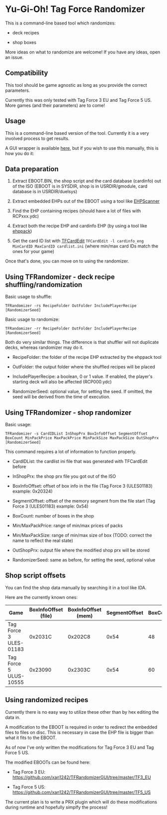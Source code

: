 # Yu-Gi-Oh! Tag Force Randomizer

This is a command-line based tool which randomizes:

- deck recipes

- shop boxes

More ideas on what to randomize are welcome! If you have any ideas, open an issue.

## Compatibility

This tool should be game agnostic as long as you provide the correct parameters.

Currently this was only tested with Tag Force 3 EU and Tag Force 5 US. More games (and their parameters) are to come!

## Usage

This is a command-line based version of the tool. Currently it is a very involved process to get results. 

A GUI wrapper is available [here](https://github.com/xan1242/TFRandomizerGUI), but if you wish to use this manually, this is how you do it:

## Data preparation

1. Extract EBOOT.BIN, the shop script and the card database (cardinfo) out of the ISO (EBOOT is in SYSDIR, shop is in USRDIR/gmodule, card database is in USRDIR/duelsys)

2. Extract embedded EHPs out of the EBOOT using a tool like [EHPScanner](https://github.com/xan1242/EHPScanner)

3. Find the EHP containing recipes (should have a lot of files with RCPxxx.ydc)

4. Extract both the recipe EHP and cardinfo EHP (by using a tool like [ehppack](https://github.com/xan1242/ehppack))

5. Get the card ID list with [TFCardEdit](https://github.com/xan1242/TFCardEdit) `TFCardEdit -l cardinfo_eng MinCardID MaxCardID cardlist.ini` (where min/max card IDs match the ones for your game)

Once that's done, you can move on to using the randomizer.

## Using TFRandomizer - deck recipe shuffling/randomization

Basic usage to shuffle:

`TFRandomizer -rs RecipeFolder OutFolder IncludePlayerRecipe [RandomizerSeed]`

Basic usage to randomize: 

`TFRandomizer -rr RecipeFolder OutFolder IncludePlayerRecipe [RandomizerSeed]`

Both do very similar things. The difference is that shuffler will not duplicate decks, whereas randomizer may do it.

- RecipeFolder: the folder of the recipe EHP extracted by the ehppack tool

- OutFolder: the output folder where the shuffled recipes will be placed

- IncludePlayerRecipe: a boolean, 0 or 1 value. If enabled, the player's starting deck will also be affected (RCP000.ydc)

- RandomizerSeed: optional value, for setting the seed. If omitted, the seed will be derived from the time of execution.

## Using TFRandomizer - shop randomizer

Basic usage:

`TFRandomizer -s CardIDList InShopPrx BoxInfoOffset SegmentOffset BoxCount MinPackPrice MaxPackPrice MinPackSize MaxPackSize OutShopPrx [RandomizerSeed]`

This command requires a lot of information to function properly.

- CardIDList: the cardlist ini file that was generated with TFCardEdit before

- InShopPrx: the shop prx file you got out of the ISO

- BoxInfoOffset: offset of box info in the file (Tag Force 3 (ULES01183) example: 0x20324)

- SegmentOffset: offset of the memory segment from the file start (Tag Force 3 (ULES01183) example: 0x54)

- BoxCount: number of boxes in the shop

- Min/MaxPackPrice: range of min/max prices of packs

- Min/MaxPackSize: range of min/max size of box (TODO: correct the name to reflect the real state)

- OutShopPrx: output file where the modified shop prx will be stored

- RandomizerSeed: same as before, for setting the seed, optional value

## Shop script offsets

You can find the shop data manually by searching it in a tool like IDA.

Here are the currently known ones:

| Game                   | BoxInfoOffset (file) | BoxInfoOffset (mem) | SegmentOffset | BoxCount |
| ---------------------- | -------------------- | ------------------- | ------------- | -------- |
| Tag Force 3 ULES-01183 | 0x2031C              | 0x202C8             | 0x54          | 48       |
| Tag Force 5 ULUS-10555 | 0x23090              | 0x2303C             | 0x54          | 60       |

## Using randomized recipes

Currently there is no easy way to utilize these other than by hex editing the data in.

A modification to the EBOOT is required in order to redirect the embedded files to files on disc. This is necessary in case the EHP file is bigger than what it fits to the EBOOT.

As of now I've only written the modifications for Tag Force 3 EU and Tag Force 5 US.



The modified EBOOTs can be found here:

- Tag Force 3 EU: https://github.com/xan1242/TFRandomizerGUI/tree/master/TF3_EU

- Tag Force 5 US: https://github.com/xan1242/TFRandomizerGUI/tree/master/TF5_US



The current plan is to write a PRX plugin which will do these modifications during runtime and hopefully simplfy the process!


